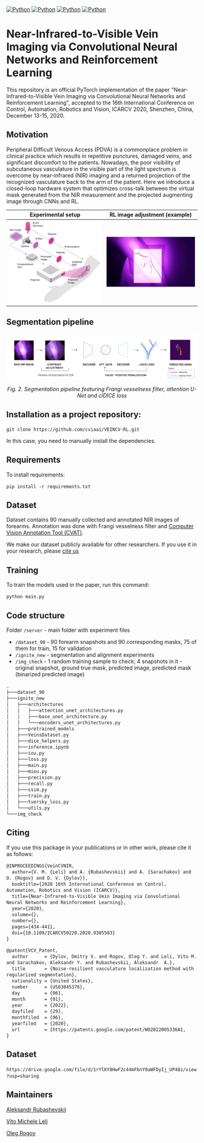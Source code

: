[![Python](https://img.shields.io/badge/python-3.6-blue.svg)](https://python.org)
[![Python](https://img.shields.io/badge/pytorch-1.6.0-red)](https://pytorch.org)
[![Python](https://img.shields.io/badge/openai%20gym-0.2.3-blue)](https://openai.com/)
[![Python](https://img.shields.io/badge/paper-published-red)](https://ieeexplore.ieee.org/document/9305503)

# Near-Infrared-to-Visible Vein Imaging via Convolutional Neural Networks and Reinforcement Learning

This repository is an official PyTorch implementation of the paper "Near-Infrared-to-Visible Vein Imaging via Convolutional Neural Networks and Reinforcement  Learning", accepted to the 16th International Conference on Control, Automation, Robotics and Vision, ICARCV 2020, Shenzhen, China, December 13-15, 2020.

## Motivation

Peripheral Difficult Venous Access (PDVA) is a commonplace problem in clinical practice which results in repetitive punctures, damaged veins, and significant discomfort to the patients. Nowadays, the poor visibility of subcutaneous vasculature in the visible part of the light spectrum is overcome by near-infrared (NIR) imaging and a returned projection of the recognized vasculature back to the arm of the patient. Here we introduce a closed-loop hardware system that optimizes cross-talk between the virtual mask generated from the NIR measurement and the projected augmenting image through CNNs and RL.

Experimental setup            |  RL image adjustment (example)
:-------------------------:|:-------------------------:
<img src="https://github.com/cviaai/NIR-VISIBLE-IMAGING-WITH-CNN-RL/blob/master/img/Experimental_setup_scheme.png" width="600"></img> | <img src="https://github.com/cviaai/NIR-VISIBLE-IMAGING-WITH-CNN-RL/blob/master/img/example.gif" width="600"></img>

## Segmentation pipeline
![Segmentation pipeline](https://github.com/cviaai/NIR-VISIBLE-IMAGING-WITH-CNN-RL/blob/master/img/Segmentation_pipeline.png)

</p>
<p align="center">
<em> Fig. 2. Segmentation pipeline featuring Frangi vesselness filter, attention U-Net and clDICE loss </em><br>
</p>

## Installation as a project repository:

```
git clone https://github.com/cviaai/VEINCV-RL.git
```
In this case, you need to manually install the dependencies.

## Requirements
To install requirements:

```setup
pip install -r requirements.txt
```

## Dataset
Dataset contains 90 manually collected and annotated NIR images of forearms. Annotation was done with Frangi vesselness filter and [Computer Vision Annotation Tool (CVAT)](https://github.com/openvinotoolkit/cvat). 

We make our dataset publicly available for other researchers. If you use it in your research, please [cite us](https://github.com/cviaai/VEINCV-RL/blob/master/README.md#citing) 

## Training

To train the models used in the paper, run this command:

```python3
python main.py
```

## Code structure 
Folder ```/server``` - main folder with experiment files
* ```/dataset_90``` - 90 forearm snapshots and 90 corresponding masks, 75 of them for train, 15 for validation
* ```/ignite_new``` - segmentation and alignment experiments
* ```/img_check``` - 1 random training sample to check; 4 snapshots in it - original snapshot, ground true mask, predicted image, predicted mask (binarized predicted image)
```
.
├───dataset_90
├───ignite_new
│   ├───architectures
│   │   ├───attention_unet_architectures.py
│   │   ├───base_unet_architecture.py
│   │   └───encoders_unet_architectures.py
│   ├───pretrained_models
│   ├───VeinsDataset.py
│   ├───dice_helpers.py
│   ├───inference.ipynb
│   ├───iou.py
│   ├───loss.py
│   ├───main.py
│   ├───miou.py
│   ├───precision.py
│   ├───recall.py
│   ├───ssim.py
│   ├───train.py
│   ├───tversky_loss.py
│   └───utils.py
└───img_check
```

## Citing
If you use this package in your publications or in other work, please cite it as follows:
```
@INPROCEEDINGS{VeinCVNIR,  
  author={V. M. {Leli} and A. {Rubashevskii} and A. {Sarachakov} and O. {Rogov} and D. V. {Dylov}},  
  booktitle={2020 16th International Conference on Control, Automation, Robotics and Vision (ICARCV)},   
  title={Near-Infrared-to-Visible Vein Imaging via Convolutional Neural Networks and Reinforcement Learning},   
  year={2020},  
  volume={},  
  number={},  
  pages={434-441},  
  doi={10.1109/ICARCV50220.2020.9305503}
}
```
```
@patent{VCV_Patent,
  author      = {Dylov, Dmitry V. and Rogov, Oleg Y. and Leli, Vito M. and Sarachakov, Aleksandr Y. and Rubashevskii, Aleksandr  A.},
  title       = {Noise-resilient vasculature localization method with regularized segmentation},
  nationality = {United States},
  number      = {US63045376},
  day         = {06},
  month       = {01},
  year        = {2022},
  dayfiled    = {29},
  monthfiled  = {06},
  yearfiled   = {2020},
  url         = {https://patents.google.com/patent/WO2022005336A1,
}
```

## Dataset
```https://drive.google.com/file/d/1rYlKY8HwF2c44mFbnY9aWFDyIj_UP48z/view?usp=sharing```

## Maintainers
[Aleksandr Rubashevskii](https://github.com/rubaha96)

[Vito Michele Leli](https://github.com/vitomichele)

[Oleg Rogov](https://github.com/olegrgv)
